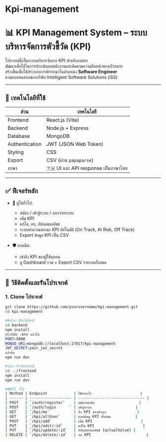 # Kpi-management
# 📊 KPI Management System – ระบบบริหารจัดการตัวชี้วัด (KPI)

โปรเจกต์นี้เป็นระบบบริหารจัดการ KPI สำหรับองค์กร  
พัฒนาเพื่อใช้ในการประเมินผลพนักงานและติดตามความคืบหน้าของเป้าหมาย  
สร้างขึ้นเพื่อใช้ประกอบการพิจารณาในตำแหน่ง **Software Engineer**  
ตามแบบทดสอบของบริษัท Intelligent Software Solutions (iSS)

---

## 🧱 เทคโนโลยีที่ใช้

| ส่วน | เทคโนโลยี |
|------|------------|
| Frontend | React.js (Vite) |
| Backend | Node.js + Express |
| Database | MongoDB |
| Authentication | JWT (JSON Web Token) |
| Styling | CSS |
| Export | CSV (ผ่าน `papaparse`) |
| ภาษา | 🇹🇭 UI และ API response เป็นภาษาไทย

---

## ✅ ฟีเจอร์หลัก

- 👤 ผู้ใช้ทั่วไป:
  - สมัคร / เข้าสู่ระบบ / ออกจากระบบ
  - เพิ่ม KPI
  - แก้ไข, ลบ, อัปเดตผลลัพธ์
  - ระบบคำนวณสถานะ KPI อัตโนมัติ (On Track, At Risk, Off Track)
  - Export ข้อมูล KPI เป็น CSV

- 🛡️ แอดมิน:
  - เข้าถึง KPI ของผู้ใช้ทุกคน
  - ดู Dashboard รวม + Export CSV รายงานทั้งหมด

---

## 🔧 วิธีติดตั้งและรันโปรเจกต์

### 1. Clone โปรเจกต์

```bash
git clone https://github.com/yourusername/kpi-management.git
cd kpi-management

##ตั้งค่า Backend
cd backend
npm install
สร้างไฟล์ .env แล้วใส่
PORT=5000
MONGO_URI=mongodb://localhost:27017/kpi-management
JWT_SECRET=your_jwt_secret
แล้วรัน
npm run dev

#ตั้งค่า Frontend
cd ../frontend
npm install
npm run dev

##API ที่ใช้
| Method | Endpoint            | ใช้ทำอะไร                      |
| ------ | ------------------- | ------------------------------ |
| POST   | `/auth/register`    | สมัครสมาชิก                    |
| POST   | `/auth/login      ` | เข้าสู่ระบบ                    |
| GET    | `/kpi/me`           | ดึง KPI ของตัวเอง              |
| GET    | `/kpi/allUser`      | แอดมินดู KPI ทั้งหมด           |
| POST   | `/kpi/add`          | เพิ่ม KPI                      |
| PUT    | `/kpi/edit/:id`     | แก้ไข KPI                      |
| PUT    | `/kpi/update/:id`   | อัปเดตค่าผลลัพธ์ (actualValue) |
| DELETE | `/kpi/delete/:id`   | ลบ KPI                         |

